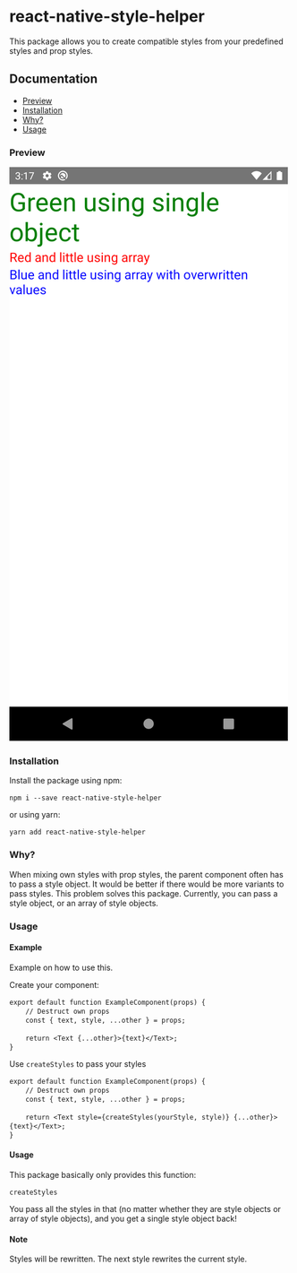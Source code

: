 # react-native-style-helper
This package allows you to create compatible styles from your predefined styles and prop styles.

## Documentation
- [Preview](#preview)
- [Installation](#installation)
- [Why?](#why)
- [Usage](#usage)

### Preview
![Preview](github-src/images/preview.png)

### Installation
Install the package using npm:
```shell
npm i --save react-native-style-helper
```
or using yarn:
```shell
yarn add react-native-style-helper
```

### Why?
When mixing own styles with prop styles, the parent component often has to pass a style object.
It would be better if there would be more variants to pass styles. This problem solves this package.
Currently, you can pass a style object, or an array of style objects.

### Usage
#### Example
Example on how to use this.

Create your component:
```ecmascript 6
export default function ExampleComponent(props) {
    // Destruct own props
    const { text, style, ...other } = props;
    
    return <Text {...other}>{text}</Text>;
}
```
Use `createStyles` to pass your styles

```ecmascript 6
export default function ExampleComponent(props) {
    // Destruct own props
    const { text, style, ...other } = props;
    
    return <Text style={createStyles(yourStyle, style)} {...other}>{text}</Text>;
}
```

#### Usage
This package basically only provides this function:
```ecmascript 6
createStyles
```

You pass all the styles in that (no matter whether they are style objects or array of style objects), and you get a
single style object back!

#### Note
Styles will be rewritten. The next style rewrites the current style.
